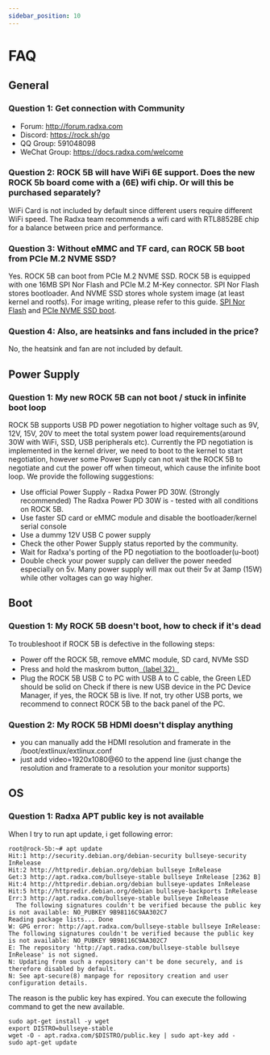 ```yaml
---
sidebar_position: 10
---
```


# FAQ

## General

### Question 1: Get connection with Community

- Forum: http://forum.radxa.com
- Discord: https://rock.sh/go
- QQ Group: 591048098
- WeChat Group: https://docs.radxa.com/welcome

### Question 2: ROCK 5B will have WiFi 6E support. Does the new ROCK 5b board come with a (6E) wifi chip. Or will this be purchased separately?

WiFi Card is not included by default since different users require different WiFi speed. The Radxa team recommends a wifi card with RTL8852BE chip for a balance between price and performance.

### Question 3: Without eMMC and TF card, can ROCK 5B boot from PCIe M.2 NVME SSD?

Yes. ROCK 5B can boot from PCIe M.2 NVME SSD.
ROCK 5B is equipped with one 16MB SPI Nor Flash and PCIe M.2 M-Key connector.
SPI Nor Flash stores bootloader. And NVME SSD stores whole system image (at least kernel and rootfs).
For image writing, please refer to this guide. [SPI Nor Flash](./low-level-dev/bootloader_spi_flash) and [PCIe NVME SSD boot](./low-level-dev/install-os-on-nvme).

### Question 4: Also, are heatsinks and fans included in the price?

No, the heatsink and fan are not included by default.

## Power Supply

### Question 1: My new ROCK 5B can not boot / stuck in infinite boot loop

ROCK 5B supports USB PD power negotiation to higher voltage such as 9V, 12V, 15V, 20V to meet the total system power load requirements(around 30W with WiFi, SSD, USB peripherals etc). Currently the PD negotiation is implemented in the kernel driver, we need to boot to the kernel to start negotiation, however some Power Supply can not wait the ROCK 5B to negotiate and cut the power off when timeout, which cause the infinite boot loop. We provide the following suggestions:

- Use official Power Supply - Radxa Power PD 30W. (Strongly recommended) The Radxa Power PD 30W is - tested with all conditions on ROCK 5B.
- Use faster SD card or eMMC module and disable the bootloader/kernel serial console
- Use a dummy 12V USB C power supply
- Check the other Power Supply status reported by the community.
- Wait for Radxa's porting of the PD negotiation to the bootloader(u-boot)
- Double check your power supply can deliver the power needed especially on 5v. Many power supply will max out their 5v at 3amp (15W) while other voltages can go way higher.

## Boot

### Question 1: My ROCK 5B doesn't boot, how to check if it's dead

To troubleshoot if ROCK 5B is defective in the following steps:

- Power off the ROCK 5B, remove eMMC module, SD card, NVMe SSD
- Press and hold the maskrom button[（label 32）](./hardware-design/hardware-interface)
- Plug the ROCK 5B USB C to PC with USB A to C cable, the Green LED should be solid on
  Check if there is new USB device in the PC Device Manager, if yes, the ROCK 5B is live. If not, try other USB ports, we recommend to connect ROCK 5B to the back panel of the PC.

### Question 2: My ROCK 5B HDMI doesn't display anything

- you can manually add the HDMI resolution and framerate in the /boot/extlinux/extlinux.conf
- just add video=1920x1080@60 to the append line (just change the resolution and framerate to a resolution your monitor supports)

## OS

### Question 1: Radxa APT public key is not available

When I try to run apt update, i get following error:

```
root@rock-5b:~# apt update
Hit:1 http://security.debian.org/debian-security bullseye-security InRelease
Hit:2 http://httpredir.debian.org/debian bullseye InRelease
Get:3 http://apt.radxa.com/bullseye-stable bullseye InRelease [2362 B]
Hit:4 http://httpredir.debian.org/debian bullseye-updates InRelease
Hit:5 http://httpredir.debian.org/debian bullseye-backports InRelease
Err:3 http://apt.radxa.com/bullseye-stable bullseye InRelease
  The following signatures couldn't be verified because the public key is not available: NO_PUBKEY 9B98116C9AA302C7
Reading package lists... Done
W: GPG error: http://apt.radxa.com/bullseye-stable bullseye InRelease: The following signatures couldn't be verified because the public key is not available: NO_PUBKEY 9B98116C9AA302C7
E: The repository 'http://apt.radxa.com/bullseye-stable bullseye InRelease' is not signed.
N: Updating from such a repository can't be done securely, and is therefore disabled by default.
N: See apt-secure(8) manpage for repository creation and user configuration details.
```

The reason is the public key has expired. You can execute the following command to get the new available.

```
sudo apt-get install -y wget
export DISTRO=bullseye-stable
wget -O - apt.radxa.com/$DISTRO/public.key | sudo apt-key add -
sudo apt-get update
```
